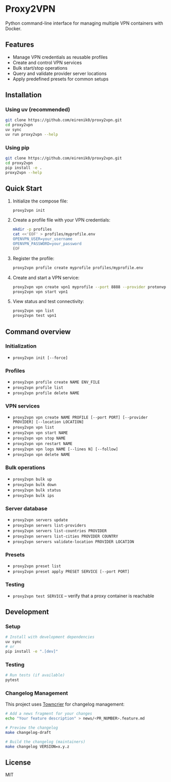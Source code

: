 # Proxy2VPN

Python command-line interface for managing multiple VPN containers with Docker.

## Features
- Manage VPN credentials as reusable profiles
- Create and control VPN services
- Bulk start/stop operations
- Query and validate provider server locations
- Apply predefined presets for common setups

## Installation

### Using uv (recommended)
```bash
git clone https://github.com/eirenik0/proxy2vpn.git
cd proxy2vpn
uv sync
uv run proxy2vpn --help
```

### Using pip
```bash
git clone https://github.com/eirenik0/proxy2vpn.git
cd proxy2vpn
pip install -e .
proxy2vpn --help
```

## Quick Start
1. Initialize the compose file:
   ```bash
   proxy2vpn init
   ```

2. Create a profile file with your VPN credentials:
   ```bash
   mkdir -p profiles
   cat <<'EOF' > profiles/myprofile.env
   OPENVPN_USER=your_username
   OPENVPN_PASSWORD=your_password
   EOF
   ```

3. Register the profile:
   ```bash
   proxy2vpn profile create myprofile profiles/myprofile.env
   ```

4. Create and start a VPN service:
   ```bash
   proxy2vpn vpn create vpn1 myprofile --port 8888 --provider protonvpn --location "New York"
   proxy2vpn vpn start vpn1
   ```

5. View status and test connectivity:
   ```bash
   proxy2vpn vpn list
   proxy2vpn test vpn1
   ```

## Command overview

### Initialization
- `proxy2vpn init [--force]`

### Profiles
- `proxy2vpn profile create NAME ENV_FILE`
- `proxy2vpn profile list`
- `proxy2vpn profile delete NAME`

### VPN services
- `proxy2vpn vpn create NAME PROFILE [--port PORT] [--provider PROVIDER] [--location LOCATION]`
- `proxy2vpn vpn list`
- `proxy2vpn vpn start NAME`
- `proxy2vpn vpn stop NAME`
- `proxy2vpn vpn restart NAME`
- `proxy2vpn vpn logs NAME [--lines N] [--follow]`
- `proxy2vpn vpn delete NAME`

### Bulk operations
- `proxy2vpn bulk up`
- `proxy2vpn bulk down`
- `proxy2vpn bulk status`
- `proxy2vpn bulk ips`

### Server database
- `proxy2vpn servers update`
- `proxy2vpn servers list-providers`
- `proxy2vpn servers list-countries PROVIDER`
- `proxy2vpn servers list-cities PROVIDER COUNTRY`
- `proxy2vpn servers validate-location PROVIDER LOCATION`

### Presets
- `proxy2vpn preset list`
- `proxy2vpn preset apply PRESET SERVICE [--port PORT]`

### Testing
- `proxy2vpn test SERVICE` – verify that a proxy container is reachable

## Development

### Setup
```bash
# Install with development dependencies
uv sync
# or
pip install -e ".[dev]"
```

### Testing
```bash
# Run tests (if available)
pytest
```

### Changelog Management
This project uses [Towncrier](https://towncrier.readthedocs.io/) for changelog management:

```bash
# Add a news fragment for your changes
echo "Your feature description" > news/<PR_NUMBER>.feature.md

# Preview the changelog
make changelog-draft

# Build the changelog (maintainers)
make changelog VERSION=x.y.z
```

## License
MIT
